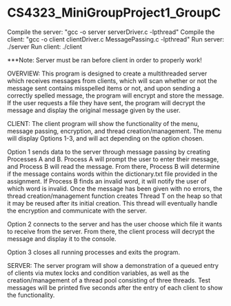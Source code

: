 # CS4323_MiniGroupProject1_GroupC

Compile the server: "gcc -o server serverDriver.c -lpthread"
Compile the client: "gcc -o client clientDriver.c MessagePassing.c -lpthread"
Run server: ./server
Run client: ./client

***Note: Server must be ran before client in order to properly work!

OVERVIEW: 
This program is designed to create a multithreaded server which receives messages from clients, 
which will scan whether or not the message sent contains misspelled items or not, 
and upon sending a correctly spelled message, the program will encrypt and store the message. 
If the user requests a file they have sent, the program will decrypt the 
message and display the original message given by the user. 

CLIENT:
The client program will show the functionality of the menu, message passing, encryption, and thread
creation/management. The menu will display Options 1-3, and will act 
depending on the option chosen. 

Option 1 sends data to the server through message passing by creating 
Processes A and B. Process A will prompt the user
to enter their message, and Process B will read the message. 
From there, Process B will determine if the message contains words
within the dictionary.txt file provided in the assignment. 
If Process B finds an invalid word, it will notify the user of which word is invalid.
Once the message has been given with no errors, the thread creation/management
function creates Thread T on the heap so that it may be reused after its initial creation. This thread
will eventually handle the encryption and communicate with the server.

Option 2 connects to the server and has the user choose which file it
wants to receive from the server. From there, the client process will 
decrypt the message and display it to the console. 

Option 3 closes all running processes and exits the program.

SERVER:
The server program will show a demonstration of a queued entry of clients via mutex locks and condition
variables, as well as the creation/management of a thread pool consisting of three threads. Test messages
will be printed five seconds after the entry of each client to show the functionality.
